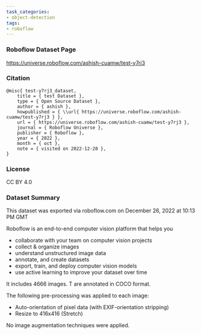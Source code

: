 ```yaml
---
task_categories:
- object-detection
tags:
- roboflow
---
```


### Roboflow Dataset Page
https://universe.roboflow.com/ashish-cuamw/test-y7rj3

### Citation
```
@misc{ test-y7rj3_dataset,
    title = { test Dataset },
    type = { Open Source Dataset },
    author = { ashish },
    howpublished = { \\url{ https://universe.roboflow.com/ashish-cuamw/test-y7rj3 } },
    url = { https://universe.roboflow.com/ashish-cuamw/test-y7rj3 },
    journal = { Roboflow Universe },
    publisher = { Roboflow },
    year = { 2022 },
    month = { oct },
    note = { visited on 2022-12-28 },
}
```

### License
CC BY 4.0

### Dataset Summary
This dataset was exported via roboflow.com on December 26, 2022 at 10:13 PM GMT

Roboflow is an end-to-end computer vision platform that helps you
* collaborate with your team on computer vision projects
* collect & organize images
* understand unstructured image data
* annotate, and create datasets
* export, train, and deploy computer vision models
* use active learning to improve your dataset over time

It includes 4666 images.
T are annotated in COCO format.

The following pre-processing was applied to each image:
* Auto-orientation of pixel data (with EXIF-orientation stripping)
* Resize to 416x416 (Stretch)

No image augmentation techniques were applied.



